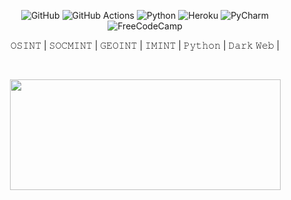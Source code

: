 
<div align="center">

![GitHub](https://img.shields.io/badge/github-black.svg?style=for-the-badge&logo=github&logoColor=green)
![GitHub Actions](https://img.shields.io/badge/github%20actions-black.svg?style=for-the-badge&logo=githubactions&logoColor=green)
![Python](https://img.shields.io/badge/python-black?style=for-the-badge&logo=python&logoColor=green)
![Heroku](https://img.shields.io/badge/heroku-black.svg?style=for-the-badge&logo=heroku&logoColor=green)
![PyCharm](https://img.shields.io/badge/pycharm-black?style=for-the-badge&logo=pycharm&logoColor=green&color=black&labelColor=black)
![FreeCodeCamp](https://img.shields.io/badge/Freecodecamp-black.svg?&style=for-the-badge&logo=freecodecamp&logoColor=green)
<p align="center"> 𝙾𝚂𝙸𝙽𝚃 | 𝚂𝙾𝙲𝙼𝙸𝙽𝚃 | 𝙶𝙴𝙾𝙸𝙽𝚃 | 𝙸𝙼𝙸𝙽𝚃 | 𝙿𝚢𝚝𝚑𝚘𝚗  | 𝙳𝚊𝚛𝚔 𝚆𝚎𝚋 | </p>

</div>
 <br>
<p align="center"> <img width="433" height="177" src=""/>
 
<br>
<br
